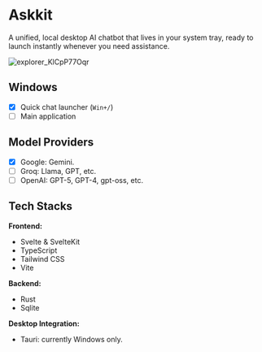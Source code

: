 # Askkit

A unified, local desktop AI chatbot that lives in your system tray, ready to launch instantly whenever you need assistance.

![explorer_KlCpP77Oqr](https://github.com/user-attachments/assets/fd5481b2-ae8e-4969-b07f-3ef0c9bfa15c)

## Windows

- [x] Quick chat launcher (`Win+/`)
- [ ] Main application

## Model Providers

- [x] Google: Gemini.
- [ ] Groq: Llama, GPT, etc.
- [ ] OpenAI: GPT-5, GPT-4, gpt-oss, etc.

## Tech Stacks

**Frontend:**

- Svelte & SvelteKit
- TypeScript
- Tailwind CSS
- Vite

**Backend:**

- Rust
- Sqlite

**Desktop Integration:**

- Tauri: currently Windows only.
